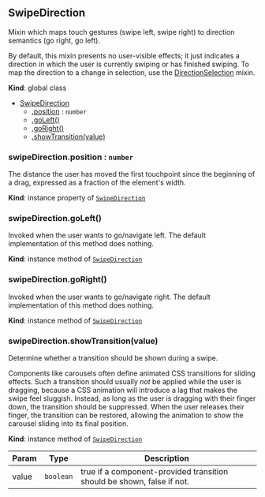 <a name="SwipeDirection"></a>
## SwipeDirection
Mixin which maps touch gestures (swipe left, swipe right) to direction
semantics (go right, go left).

By default, this mixin presents no user-visible effects; it just indicates a
direction in which the user is currently swiping or has finished swiping. To
map the direction to a change in selection, use the
[DirectionSelection](DirectionSelection.md) mixin.

**Kind**: global class  

* [SwipeDirection](#SwipeDirection)
    * [.position](#SwipeDirection+position) : <code>number</code>
    * [.goLeft()](#SwipeDirection+goLeft)
    * [.goRight()](#SwipeDirection+goRight)
    * [.showTransition(value)](#SwipeDirection+showTransition)

<a name="SwipeDirection+position"></a>
### swipeDirection.position : <code>number</code>
The distance the user has moved the first touchpoint since the beginning
of a drag, expressed as a fraction of the element's width.

**Kind**: instance property of <code>[SwipeDirection](#SwipeDirection)</code>  
<a name="SwipeDirection+goLeft"></a>
### swipeDirection.goLeft()
Invoked when the user wants to go/navigate left.
The default implementation of this method does nothing.

**Kind**: instance method of <code>[SwipeDirection](#SwipeDirection)</code>  
<a name="SwipeDirection+goRight"></a>
### swipeDirection.goRight()
Invoked when the user wants to go/navigate right.
The default implementation of this method does nothing.

**Kind**: instance method of <code>[SwipeDirection](#SwipeDirection)</code>  
<a name="SwipeDirection+showTransition"></a>
### swipeDirection.showTransition(value)
Determine whether a transition should be shown during a swipe.

Components like carousels often define animated CSS transitions for
sliding effects. Such a transition should usually *not* be applied while
the user is dragging, because a CSS animation will introduce a lag that
makes the swipe feel sluggish. Instead, as long as the user is dragging
with their finger down, the transition should be suppressed. When the
user releases their finger, the transition can be restored, allowing the
animation to show the carousel sliding into its final position.

**Kind**: instance method of <code>[SwipeDirection](#SwipeDirection)</code>  

| Param | Type | Description |
| --- | --- | --- |
| value | <code>boolean</code> | true if a component-provided transition should be shown, false if not. |

